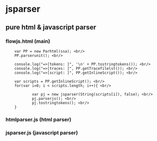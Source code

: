 # jsparser

## pure html & javascript parser

### flowjs.html   (main) <br/>

        var PP = new Parhtml(ssa); <br/>
        PP.parserunit(); <br/>

        console.log("=>[tokens: ]", '\n' + PP.tostringtokens()); <br/>
        console.log("=>[traces: ]", PP.getTracefilelst()); <br/>
        console.log("=>[script: ]", PP.getInlineScript()); <br/>

        var scripts = PP.getInlineScript(); <br/>
        for(var i=0; i < scripts.length; i++){ <br/>

                var pj = new jsparser(String(scripts[i]), false); <br/>
                pj.parserjs(); <br/>
                pj.tostringtokens(); <br/>
        }


### htmlparser.js (html parser) <br/>
### jsparser.js   (javascript parser)  <br/>
